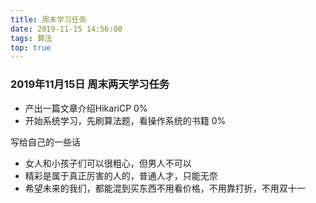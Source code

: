 ```yaml
---
title: 周末学习任务
date: 2019-11-15 14:56:00
tags: 算法
top: true
---
```


### 2019年11月15日 周末两天学习任务
- 产出一篇文章介绍HikariCP 0%
- 开始系统学习，先刷算法题，看操作系统的书籍 0%

写给自己的一些话

- 女人和小孩子们可以很粗心，但男人不可以
- 精彩是属于真正厉害的人的，普通人才，只能无奈
- 希望未来的我们，都能混到买东西不用看价格，不用靠打折，不用双十一